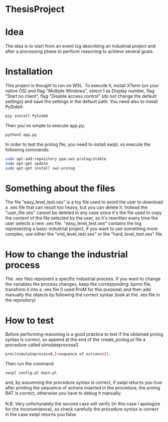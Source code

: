# ThesisProject
# Idea
The idea is to start from an event log describing an industrial project and after a processing phase to perform reasoning to achieve several goals.
# Installation
This project is thought to run on WSL. To execute it, install XTerm (on your native OS) and flag "Multiple Windows", select 1 as Display number, flag "Start no client", flag "Disable access control" (do not change the default settings) and save the settings in the default path. You need also to install PySide6:
```bash
pip install PySide6
```
Then you've simple to execute app.py. 
```bash
python3 app.py
```
In order to test the prolog file, you need to install swipl, so execute the following commands: 
```bash
sudo apt-add-repository ppa:swi-prolog/stable
sudo apt-get update
sudo apt-get install swi-prolog
```
# Something about the files
The file "easy_level_test.xes" is a toy file used to avoid the user to download a .xes file that can result too heavy, but you can delete it. Instead the "user_file.xes" cannot be deleted in any case since it's the file used to copy the content of the file selected by the user, so it's rewritten every time the user selects a new .xes file. "easy_level_test.xes" contains the log representing a basic industrial project, if you want to use something more complex, use either the "mid_level_test.xes" or the "hard_level_test.xes" file.
# How to change the industrial process
The .xes files represent a specific industrial process. If you want to change the variables the process changes, keep the corresponding .bpmn file, transform it into a .xes file (I used ProM for this purpose) and then add manually the objects by following the correct syntax (look at the .xes file in the repository)
# How to test
Before performing reasoning is a good practice to test if the obtained prolog syntax is correct, so append at the end of the create_prolog.pl file a procedure called simulateprocess0 
```prolog
proc(simulateprocess0,[<sequence of actions>]). 
```
Then run the command
```bash
swipl config.pl main.pl
```
and, by assumning the procedure syntax is correct, if swipl returns you true after printing the sequence of actions inserted in the procedure, the prolog BAT is correct, otherwise you have to debug it manually. <br><br>N.B. Very unfortunately the second case will verify (in this case I apologize for the inconvenience), so check carefully the procedure syntax is correct in the case swipl returns you false.